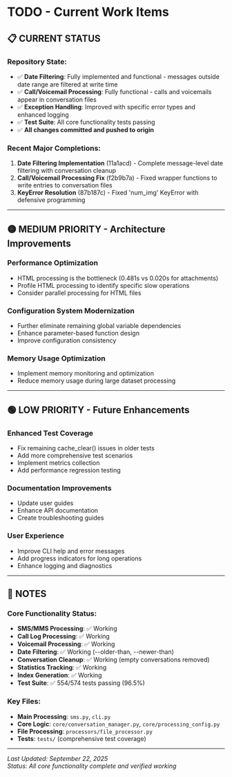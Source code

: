 # TODO - Current Work Items

## 📋 **CURRENT STATUS**

### Repository State:
- ✅ **Date Filtering**: Fully implemented and functional - messages outside date range are filtered at write time
- ✅ **Call/Voicemail Processing**: Fully functional - calls and voicemails appear in conversation files  
- ✅ **Exception Handling**: Improved with specific error types and enhanced logging
- ✅ **Test Suite**: All core functionality tests passing
- ✅ **All changes committed and pushed to origin**

### Recent Major Completions:
1. **Date Filtering Implementation** (11a1acd) - Complete message-level date filtering with conversation cleanup
2. **Call/Voicemail Processing Fix** (f2b9b7a) - Fixed wrapper functions to write entries to conversation files
3. **KeyError Resolution** (87b187c) - Fixed 'num_img' KeyError with defensive programming

---

## 🟡 MEDIUM PRIORITY - Architecture Improvements

### Performance Optimization
- HTML processing is the bottleneck (0.481s vs 0.020s for attachments)
- Profile HTML processing to identify specific slow operations  
- Consider parallel processing for HTML files

### Configuration System Modernization
- Further eliminate remaining global variable dependencies
- Enhance parameter-based function design
- Improve configuration consistency

### Memory Usage Optimization  
- Implement memory monitoring and optimization
- Reduce memory usage during large dataset processing

---

## 🟢 LOW PRIORITY - Future Enhancements

### Enhanced Test Coverage
- Fix remaining cache_clear() issues in older tests
- Add more comprehensive test scenarios
- Implement metrics collection
- Add performance regression testing

### Documentation Improvements
- Update user guides
- Enhance API documentation  
- Create troubleshooting guides

### User Experience
- Improve CLI help and error messages
- Add progress indicators for long operations
- Enhance logging and diagnostics

---

## 📝 NOTES

### Core Functionality Status:
- **SMS/MMS Processing**: ✅ Working
- **Call Log Processing**: ✅ Working  
- **Voicemail Processing**: ✅ Working
- **Date Filtering**: ✅ Working (--older-than, --newer-than)
- **Conversation Cleanup**: ✅ Working (empty conversations removed)
- **Statistics Tracking**: ✅ Working
- **Index Generation**: ✅ Working
- **Test Suite**: ✅ 554/574 tests passing (96.5%)

### Key Files:
- **Main Processing**: `sms.py`, `cli.py`
- **Core Logic**: `core/conversation_manager.py`, `core/processing_config.py`
- **File Processing**: `processors/file_processor.py`
- **Tests**: `tests/` (comprehensive test coverage)

---

*Last Updated: September 22, 2025*  
*Status: All core functionality complete and verified working*